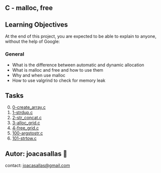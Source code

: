 ## C - malloc, free ##

## Learning Objectives ##

At the end of this project, you are expected to be able to explain to anyone, without the help of Google:

### General ###
* What is the difference between automatic and dynamic allocation  
* What is malloc and free and how to use them  
* Why and when use malloc  
* How to use valgrind to check for memory leak  

## Tasks ##  
0. [0-create_array.c](https://github.com/joacasallas2/holbertonschool-low_level_programming/blob/main/malloc_free/0-create_array.c)
1. [1-strdup.c](https://github.com/joacasallas2/holbertonschool-low_level_programming/blob/main/malloc_free/1-strdup.c)
2. [2-str_concat.c](https://github.com/joacasallas2/holbertonschool-low_level_programming/blob/main/malloc_free/2-str_concat.c)
3. [3-alloc_grid.c](https://github.com/joacasallas2/holbertonschool-low_level_programming/blob/main/malloc_free/3-alloc_grid.c)
4. [4-free_grid.c](https://github.com/joacasallas2/holbertonschool-low_level_programming/blob/main/malloc_free/4-free_grid.c)
5. [100-argstostr.c](https://github.com/joacasallas2/holbertonschool-low_level_programming/blob/main/malloc_free/100-argstostr.c)
6. [101-strtow.c](https://github.com/joacasallas2/holbertonschool-low_level_programming/blob/main/malloc_free/101-strtow.c)


## Autor:  joacasallas :information_desk_person:  
contact:  joacasallas@gmail.com  
